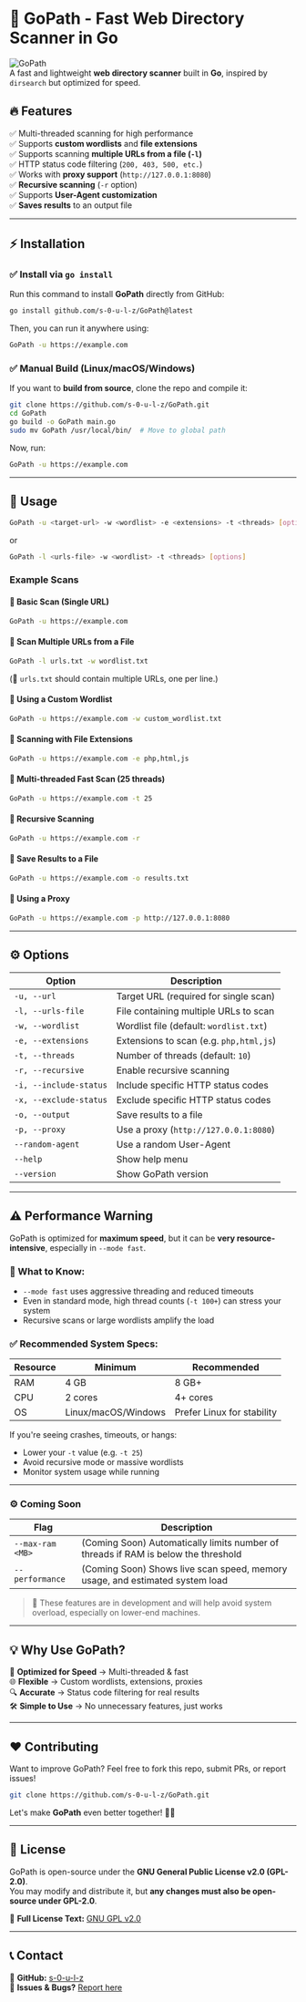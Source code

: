 
# 🚀 GoPath - Fast Web Directory Scanner in Go

![GoPath](https://img.shields.io/badge/GoPath-Scanner-blue?style=for-the-badge)  
A fast and lightweight **web directory scanner** built in **Go**, inspired by `dirsearch` but optimized for speed.  

## 🔥 Features  
✅ Multi-threaded scanning for high performance  
✅ Supports **custom wordlists** and **file extensions**  
✅ Supports scanning **multiple URLs from a file (`-l`)**  
✅ HTTP status code filtering (`200, 403, 500, etc.`)  
✅ Works with **proxy support** (`http://127.0.0.1:8080`)  
✅ **Recursive scanning** (`-r` option)  
✅ Supports **User-Agent customization**  
✅ **Saves results** to an output file  

---

## ⚡ **Installation**  
### ✅ Install via `go install`
Run this command to install **GoPath** directly from GitHub:  
```sh
go install github.com/s-0-u-l-z/GoPath@latest
```
Then, you can run it anywhere using:  
```sh
GoPath -u https://example.com
```

### ✅ Manual Build (Linux/macOS/Windows)
If you want to **build from source**, clone the repo and compile it:  
```sh
git clone https://github.com/s-0-u-l-z/GoPath.git
cd GoPath
go build -o GoPath main.go
sudo mv GoPath /usr/local/bin/  # Move to global path
```

Now, run:  
```sh
GoPath -u https://example.com
```

---

## 🎯 **Usage**
```sh
GoPath -u <target-url> -w <wordlist> -e <extensions> -t <threads> [options]
```
or  
```sh
GoPath -l <urls-file> -w <wordlist> -t <threads> [options]
```

### **Example Scans**
#### 🔹 **Basic Scan (Single URL)**  
```sh
GoPath -u https://example.com
```
#### 🔹 **Scan Multiple URLs from a File**  
```sh
GoPath -l urls.txt -w wordlist.txt
```
(📌 `urls.txt` should contain multiple URLs, one per line.)  

#### 🔹 **Using a Custom Wordlist**  
```sh
GoPath -u https://example.com -w custom_wordlist.txt
```
#### 🔹 **Scanning with File Extensions**  
```sh
GoPath -u https://example.com -e php,html,js
```
#### 🔹 **Multi-threaded Fast Scan (25 threads)**  
```sh
GoPath -u https://example.com -t 25
```
#### 🔹 **Recursive Scanning**  
```sh
GoPath -u https://example.com -r
```
#### 🔹 **Save Results to a File**  
```sh
GoPath -u https://example.com -o results.txt
```
#### 🔹 **Using a Proxy**  
```sh
GoPath -u https://example.com -p http://127.0.0.1:8080
```

---

## ⚙️ **Options**
| Option | Description |
|--------|-------------|
| `-u, --url` | Target URL (required for single scan) |
| `-l, --urls-file` | File containing multiple URLs to scan |
| `-w, --wordlist` | Wordlist file (default: `wordlist.txt`) |
| `-e, --extensions` | Extensions to scan (e.g. `php,html,js`) |
| `-t, --threads` | Number of threads (default: `10`) |
| `-r, --recursive` | Enable recursive scanning |
| `-i, --include-status` | Include specific HTTP status codes |
| `-x, --exclude-status` | Exclude specific HTTP status codes |
| `-o, --output` | Save results to a file |
| `-p, --proxy` | Use a proxy (`http://127.0.0.1:8080`) |
| `--random-agent` | Use a random User-Agent |
| `--help` | Show help menu |
| `--version` | Show GoPath version |

---

## ⚠️ **Performance Warning**
GoPath is optimized for **maximum speed**, but it can be **very resource-intensive**, especially in `--mode fast`.

### 🧠 What to Know:
- `--mode fast` uses aggressive threading and reduced timeouts
- Even in standard mode, high thread counts (`-t 100+`) can stress your system
- Recursive scans or large wordlists amplify the load

### ✅ **Recommended System Specs:**

| Resource | Minimum | Recommended |
|----------|---------|-------------|
| RAM      | 4 GB    | 8 GB+       |
| CPU      | 2 cores | 4+ cores    |
| OS       | Linux/macOS/Windows | Prefer Linux for stability |

If you're seeing crashes, timeouts, or hangs:
- Lower your `-t` value (e.g. `-t 25`)
- Avoid recursive mode or massive wordlists
- Monitor system usage while running

---

### ⚙️ **Coming Soon**
| Flag | Description |
|------|-------------|
| `--max-ram <MB>` | (Coming Soon) Automatically limits number of threads if RAM is below the threshold |
| `--performance` | (Coming Soon) Shows live scan speed, memory usage, and estimated system load |

> 🚧 These features are in development and will help avoid system overload, especially on lower-end machines.

---

## 💡 **Why Use GoPath?**
🚀 **Optimized for Speed** → Multi-threaded & fast  
🌐 **Flexible** → Custom wordlists, extensions, proxies  
🔍 **Accurate** → Status code filtering for real results  
🛠 **Simple to Use** → No unnecessary features, just works  

---

## ❤️ **Contributing**
Want to improve GoPath? Feel free to fork this repo, submit PRs, or report issues!  
```sh
git clone https://github.com/s-0-u-l-z/GoPath.git
```
Let's make **GoPath** even better together! 🎯🔥  

---

## 📜 **License**
GoPath is open-source under the **GNU General Public License v2.0 (GPL-2.0)**.  
You may modify and distribute it, but **any changes must also be open-source under GPL-2.0**.  

📖 **Full License Text:** [GNU GPL v2.0](https://www.gnu.org/licenses/old-licenses/gpl-2.0.html)  

---

## 📞 **Contact**
📧 **GitHub:** [s-0-u-l-z](https://github.com/s-0-u-l-z)  
📌 **Issues & Bugs?** [Report here](https://github.com/s-0-u-l-z/GoPath/issues)  
